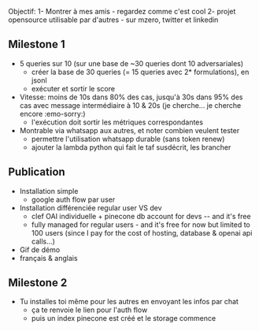 Objectif: 
1- Montrer à mes amis - regardez comme c'est cool
2- projet opensource utilisable par d'autres - sur mzero, twitter et linkedin

## Milestone 1
- 5 queries sur 10 (sur une base de ~30 queries dont 10 adversariales)
  - créer la base de 30 queries (= 15 queries avec 2* formulations), en jsonl
  - exécuter et sortir le score
- Vitesse: moins de 10s dans 80% des cas, jusqu'à 30s dans 95% des cas avec message intermédiaire à 10 & 20s (je cherche... je cherche encore :emo-sorry:) 
  - l'exécution doit sortir les métriques correspondantes
- Montrable via whatsapp aux autres, et noter combien veulent tester
  - permettre l'utilisation whatsapp durable (sans token renew)
  - ajouter la lambda python qui fait le taf susdécrit, les brancher

## Publication
- Installation simple 
  - google auth flow par user
- Installation différenciée regular user VS dev 
  - clef OAI individuelle + pinecone db account for devs -- and it's free
  - fully managed for regular users - and it's free for now but limited to 100 users (since I pay for the cost of hosting, database & openai api calls...)
- Gif de démo
- français & anglais


## Milestone 2
- Tu installes toi même pour les autres en envoyant les infos par chat
  - ça te renvoie le lien pour l'auth flow
  - puis un index pinecone est créé et le storage commence
